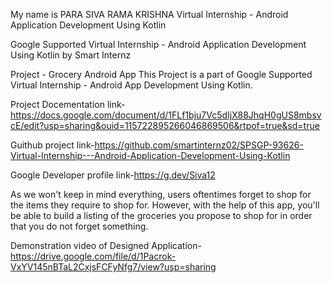 My name is PARA SIVA RAMA KRISHNA
Virtual Internship - Android Application Development Using Kotlin

Google Supported Virtual Internship - Android Application Development Using Kotlin by Smart Internz

Project - Grocery Android App This Project is a part of Google Supported Virtual Internship - Android App Development Using Kotlin.

Project Docementation link-https://docs.google.com/document/d/1FLf1bju7Vc5dIjX88JhqH0gUS8mbsvcE/edit?usp=sharing&ouid=115722895266046869506&rtpof=true&sd=true

Guithub project link-https://github.com/smartinternz02/SPSGP-93626-Virtual-Internship---Android-Application-Development-Using-Kotlin

Google Developer profile link-https://g.dev/Siva12

As we won't keep in mind everything, users oftentimes forget to shop for the items they require to shop for. However, with the help of this app, you'll be able to build a listing of the groceries you propose to shop for in order that you do not forget something.

Demonstration video of Designed Application-https://drive.google.com/file/d/1Pacrok-VxYV145nBTaL2CxjsFCFyNfg7/view?usp=sharing
